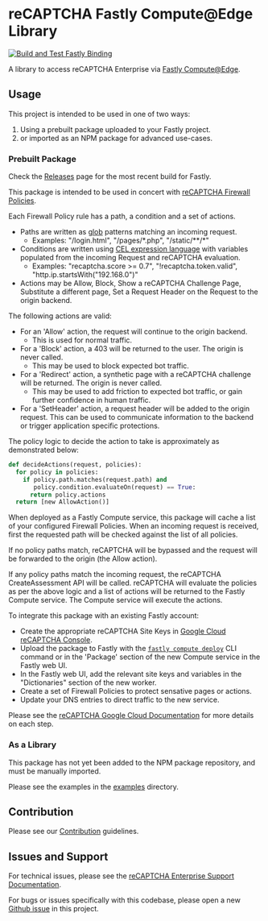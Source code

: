 # reCAPTCHA Fastly Compute@Edge Library

[![Build and Test Fastly Binding](https://github.com/GoogleCloudPlatform/recaptcha-waf/actions/workflows/build_fastly.yml/badge.svg)](https://github.com/GoogleCloudPlatform/recaptcha-waf/actions/workflows/build_fastly.yml)

A library to access reCAPTCHA Enterprise via [Fastly Compute@Edge](https://www.fastly.com/documentation/guides/compute/).

## Usage
This project is intended to be used in one of two ways:

1. Using a prebuilt package uploaded to your Fastly project.
2. or imported as an NPM package for advanced use-cases.

### Prebuilt Package

Check the [Releases](https://github.com/GoogleCloudPlatform/recaptcha-waf/releases) page for the most recent build for Fastly.

This package is intended to be used in concert with [reCAPTCHA Firewall Policies](https://cloud.google.com/recaptcha/docs/firewall-policies-overview).

Each Firewall Policy rule has a path, a condition and a set of actions. 
* Paths are written as [glob](https://man7.org/linux/man-pages/man7/glob.7.html) patterns matching an incoming request.
  * Examples: "/login.html", "/pages/\*.php", "/static/\*\*/\*"
* Conditions are written using [CEL expression language](https://cel.dev/) with variables populated from the incoming Request and reCAPTCHA evaluation.
  * Examples: "recaptcha.score >= 0.7", "!recaptcha.token.valid", "http.ip.startsWith("192.168.0")"
* Actions may be Allow, Block, Show a reCAPTCHA Challenge Page, Substitute a different page, Set a Request Header on the Request to the origin backend.

The following actions are valid:

* For an 'Allow' action, the request will continue to the origin backend.
  * This is used for normal traffic. 
* For a 'Block' action, a 403 will be returned to the user. The origin is never called.
  * This may be used to block expected bot traffic. 
* For a 'Redirect' action, a synthetic page with a reCAPTCHA challenge will be returned. The origin is never called.
  * This may be used to add friction to expected bot traffic, or gain further confidence in human traffic.
* For a 'SetHeader' action, a request header will be added to the origin request. This can be used to communicate information to the backend or trigger application specific protections.

The policy logic to decide the action to take is approximately as demonstrated below:
```python
def decideActions(request, policies):
  for policy in policies:
    if policy.path.matches(request.path) and
       policy.condition.evaluateOn(request) == True:
      return policy.actions
  return [new AllowAction()]
```

When deployed as a Fastly Compute service, this package will cache a list of your configured Firewall Policies. When an incoming request is received, first the requested path
will be checked against the list of all policies. 

If no policy paths match, reCAPTCHA will be bypassed and the request will be forwarded to the origin (the Allow action). 

If any policy paths match the incoming request,
the reCAPTCHA CreateAssessment API will be called. reCAPTCHA will evaluate the policies as per the above logic and a list of actions will be returned to the Fastly Compute service. The Compute service
will execute the actions.


To integrate this package with an existing Fastly account:
* Create the appropriate reCAPTCHA Site Keys in [Google Cloud reCAPTCHA Console](https://console.cloud.google.com/security/recaptcha).
* Upload the package to Fastly with the [`fastly compute deploy`](https://www.fastly.com/documentation/reference/cli/compute/deploy/) CLI command or in the 'Package' section of the new Compute service in the Fastly web UI.
* In the Fastly web UI, add the relevant site keys and variables in the "Dictionaries" section of the new worker.
* Create a set of Firewall Policies to protect sensative pages or actions.
* Update your DNS entries to direct traffic to the new service.

Please see the [reCAPTCHA Google Cloud Documentation](https://cloud.google.com/recaptcha/docs) for more details on each step.

### As a Library
This package has not yet been added to the NPM package repository, and must be manually imported.

Please see the examples in the [examples](https://github.com/GoogleCloudPlatform/recaptcha-waf/tree/main/bindings/fastly/examples) directory.

## Contribution

Please see our [Contribution](https://github.com/GoogleCloudPlatform/recaptcha-waf/blob/main/CONTRIBUTING.md) guidelines.

## Issues and Support

For technical issues, please see the [reCAPTCHA Enterprise Support Documentation](https://cloud.google.com/recaptcha/docs/getting-support).

For bugs or issues specifically with this codebase, please open a new [Github issue](https://github.com/GoogleCloudPlatform/recaptcha-waf/issues) in this project.
